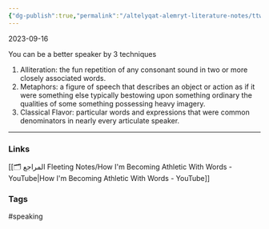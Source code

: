 ```yaml
---
{"dg-publish":true,"permalink":"/altelyqat-alemryt-literature-notes/ttwyr-aldhat-self-development/how-to-become-good-with-words/"}
---
```


2023-09-16

You can be a better speaker by 3 techniques

1) Alliteration: the fun repetition of any consonant sound in two or more closely associated words.
2) Metaphors: a figure of speech that describes an object or action as if it were something else typically bestowing upon something ordinary the qualities of some something possessing heavy imagery.
3) Classical Flavor: particular words and expressions that were common denominators in nearly every articulate speaker.

---------------
### Links 
[[🗂️ المراجع Fleeting Notes/How I'm Becoming Athletic With Words - YouTube\|How I'm Becoming Athletic With Words - YouTube]]

### Tags
#speaking 

